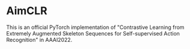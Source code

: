 # AimCLR
This is an official PyTorch implementation of "Contrastive Learning from Extremely Augmented Skeleton Sequences for Self-supervised Action Recognition" in AAAI2022. 
